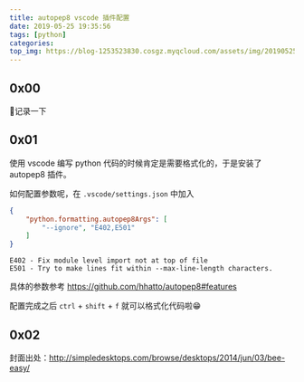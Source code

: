 ```yaml
---
title: autopep8 vscode 插件配置
date: 2019-05-25 19:35:56
tags: [python]
categories:
top_img: https://blog-1253523830.cosgz.myqcloud.com/assets/img/20190525194127.png
---
```


## 0x00

📝记录一下

<!--more-->

## 0x01

使用 vscode 编写 python 代码的时候肯定是需要格式化的，于是安装了 autopep8 插件。

如何配置参数呢，在 `.vscode/settings.json` 中加入

```json
{
    "python.formatting.autopep8Args": [
        "--ignore", "E402,E501"
    ]
}
```

```
E402 - Fix module level import not at top of file
E501 - Try to make lines fit within --max-line-length characters.
```

具体的参数参考 https://github.com/hhatto/autopep8#features

配置完成之后 `ctrl` + `shift` + `f` 就可以格式化代码啦😁

## 0x02

封面出处：http://simpledesktops.com/browse/desktops/2014/jun/03/bee-easy/